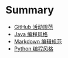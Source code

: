 # Summary

* [GitHub 活动规范](./style/github.md)
* [Java 编程风格](./style/java.md)
* [Markdown 编辑规范](./style/markdown.md)
* [Python 编程风格](./style/python.md)
